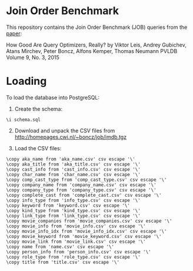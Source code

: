 # Join Order Benchmark

This repository contains the Join Order Benchmark (JOB) queries from the [paper](https://www.vldb.org/pvldb/vol9/p204-leis.pdf):

How Good Are Query Optimizers, Really?
by Viktor Leis, Andrey Gubichev, Atans Mirchev, Peter Boncz, Alfons Kemper, Thomas Neumann
PVLDB Volume 9, No. 3, 2015

# Loading

To load the database into PostgreSQL:

1. Create the schema:

```
\i schema.sql
```

2. Download and unpack the CSV files from http://homepages.cwi.nl/~boncz/job/imdb.tgz

3. Load the CSV files:

```
\copy aka_name from 'aka_name.csv' csv escape '\'
\copy aka_title from 'aka_title.csv' csv escape '\'
\copy cast_info from 'cast_info.csv' csv escape '\'
\copy char_name from 'char_name.csv' csv escape '\'
\copy comp_cast_type from 'comp_cast_type.csv' csv escape '\'
\copy company_name from 'company_name.csv' csv escape '\'
\copy company_type from 'company_type.csv' csv escape '\'
\copy complete_cast from 'complete_cast.csv' csv escape '\'
\copy info_type from 'info_type.csv' csv escape '\'
\copy keyword from 'keyword.csv' csv escape '\'
\copy kind_type from 'kind_type.csv' csv escape '\'
\copy link_type from 'link_type.csv' csv escape '\'
\copy movie_companies from 'movie_companies.csv' csv escape '\'
\copy movie_info from 'movie_info.csv' csv escape '\'
\copy movie_info_idx from 'movie_info_idx.csv' csv escape '\'
\copy movie_keyword from 'movie_keyword.csv' csv escape '\'
\copy movie_link from 'movie_link.csv' csv escape '\'
\copy name from 'name.csv' csv escape '\'
\copy person_info from 'person_info.csv' csv escape '\'
\copy role_type from 'role_type.csv' csv escape '\'
\copy title from 'title.csv' csv escape '\'
```
